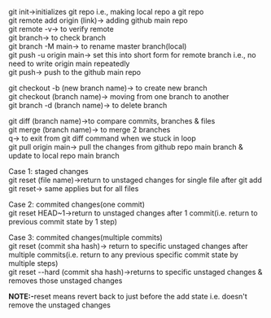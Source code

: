 git init->initializes git repo i.e., making local repo a git repo
<br>
git remote add origin (link)-> adding github main repo
<br>
git remote -v-> to verify remote
<br>
git branch-> to check branch
<br>
git branch -M main-> to rename master branch(local)
<br>
git push -u origin main-> set this into short form for remote branch i.e., no need to write origin main repeatedly
<br>
git push-> push to the github main repo

<!---------- branch commands --------------->
git checkout -b (new branch name)-> to create new branch
<br>
git checkout (branch name)-> moving from one branch to another
<br>
git branch -d (branch name)-> to delete branch

<!---------- merging code  --------------->
git diff (branch name)->to compare commits, branches & files
<br>
git merge (branch name)-> to merge 2 branches
<br>
q-> to exit from git diff command when we stuck in loop
<br>
git pull origin main-> pull the changes from github repo main branch & update to local repo main branch

<!---------- undoing changes  --------------->
Case 1: staged changes<br>
git reset (file name)->return to unstaged changes for single file after git add
<br>
git reset-> same applies but for all files

Case 2: commited changes(one commit)<br>
git reset HEAD~1->return to unstaged changes after 1 commit(i.e. return to previous commit state by 1 step)

Case 3: commited changes(multiple commits)<br>
git reset (commit sha hash)-> return to specific unstaged changes after multiple commits(i.e. return to any previous specific commit state by multiple steps)
<br>
git reset --hard (commit sha hash)->returns to specific unstaged changes & removes those unstaged changes

<b>NOTE:-</b>reset means revert back to just before the add state i.e. doesn't remove the unstaged changes